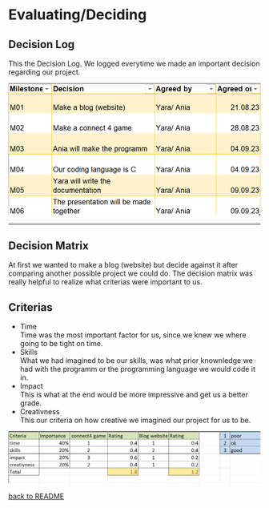 # Evaluating/Deciding

## Decision Log
<p>This the Decision Log. We logged everytime we made an important decision regarding our project.</p>
<img src="03_Resources/DecisionLog.png">
<hr>


## Decision Matrix
<p>At first we wanted to make a blog (website) but decide against it after comparing another possible project we could do. The decision matrix was really helpful to realize what criterias were important to us.</p>

## Criterias 
<ul>
<li>Time</li>
<pi>Time was the most important factor for us, since we knew we where going to be tight on time.</pi>
<li>Skills</li>
<pi>What we had imagined to be our skills, was what prior knownledge we had with the programm or the programming language we would code it in.</pi>
<li>Impact</li>
<pi>This is what at the end would be more impressive and get us a better grade.</pi>
<li>Creativness</li>
<pi>This our criteria on how creative we imagined our project for us to be.</pi>
</ul>

<img src="03_Resources/DecisionMatrix.png">
<br>



[back to README](README.md)
